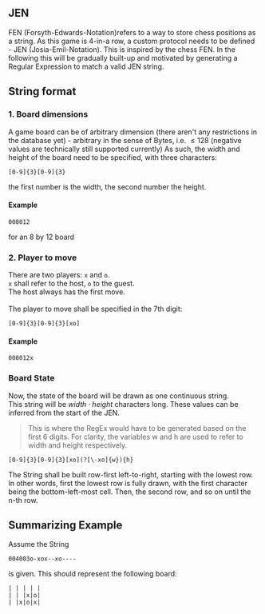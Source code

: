 ## JEN

FEN (Forsyth-Edwards-Notation)refers to a way to store chess positions as a string. As this game is 4-in-a row, a custom protocol needs to be defined - JEN (Josia-Emil-Notation). This is inspired by the chess FEN. In the following this will be gradually built-up and motivated by generating a Regular Expression to match a valid JEN string.

## String format

### 1. Board dimensions

A game board can be of arbitrary dimension (there aren't any restrictions in the database yet) - arbitrary in the sense of Bytes, i.e. $\leq 128$ (negative values are technically still supported currently) As such, the width and height of the board need to be specified, with three characters:

```regex
[0-9]{3}[0-9]{3}
```

the first number is the width, the second number the height.

#### Example

```regex
008012
```

for an 8 by 12 board

### 2. Player to move

There are two players: `x` and `o`.<br>
`x` shall refer to the host, `o` to the guest. <br>
The host always has the first move.<br><br>
The player to move shall be specified in the 7th digit:

```regex
[0-9]{3}[0-9]{3}[xo]
```

#### Example

```regex
008012x
```

### Board State

Now, the state of the board will be drawn as one continuous string.<br>
This string will be $width \cdot height$ characters long. These values can be inferred from the start of the JEN.

> This is where the RegEx would have to be generated based on the first 6 digits. For clarity, the variables w and h are used to refer to width and height respectively.

```regex
[0-9]{3}[0-9]{3}[xo](?[\-xo]{w}){h}
```

The String shall be built row-first left-to-right, starting with the lowest row. In other words, first the lowest row is fully drawn, with the first character being the bottom-left-most cell. Then, the second row, and so on until the n-th row.

## Summarizing Example

Assume the String

```
004003o-xox--xo----
```

is given. This should represent the following board:

```
| | | | |
| | |x|o|
| |x|o|x|
```
